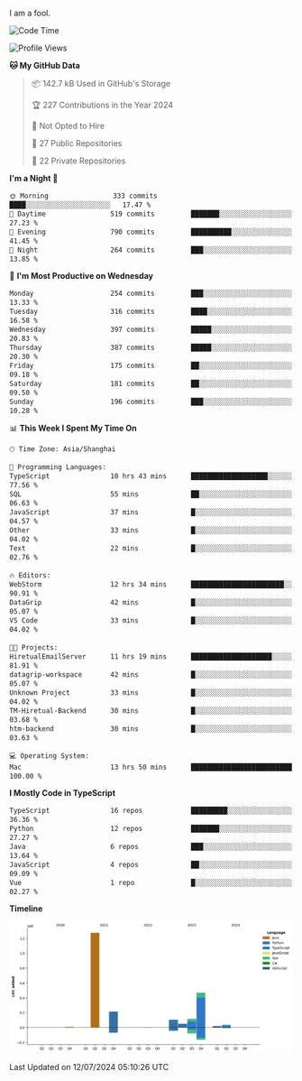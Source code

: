 I am a fool.

<!--START_SECTION:waka-->
![Code Time](http://img.shields.io/badge/Code%20Time-1%2C546%20hrs%2048%20mins-blue)

![Profile Views](http://img.shields.io/badge/Profile%20Views-0-blue)

**🐱 My GitHub Data** 

> 📦 142.7 kB Used in GitHub's Storage 
 > 
> 🏆 227 Contributions in the Year 2024
 > 
> 🚫 Not Opted to Hire
 > 
> 📜 27 Public Repositories 
 > 
> 🔑 22 Private Repositories 
 > 
**I'm a Night 🦉** 

```text
🌞 Morning                333 commits         ████░░░░░░░░░░░░░░░░░░░░░   17.47 % 
🌆 Daytime                519 commits         ███████░░░░░░░░░░░░░░░░░░   27.23 % 
🌃 Evening                790 commits         ██████████░░░░░░░░░░░░░░░   41.45 % 
🌙 Night                  264 commits         ███░░░░░░░░░░░░░░░░░░░░░░   13.85 % 
```
📅 **I'm Most Productive on Wednesday** 

```text
Monday                   254 commits         ███░░░░░░░░░░░░░░░░░░░░░░   13.33 % 
Tuesday                  316 commits         ████░░░░░░░░░░░░░░░░░░░░░   16.58 % 
Wednesday                397 commits         █████░░░░░░░░░░░░░░░░░░░░   20.83 % 
Thursday                 387 commits         █████░░░░░░░░░░░░░░░░░░░░   20.30 % 
Friday                   175 commits         ██░░░░░░░░░░░░░░░░░░░░░░░   09.18 % 
Saturday                 181 commits         ██░░░░░░░░░░░░░░░░░░░░░░░   09.50 % 
Sunday                   196 commits         ███░░░░░░░░░░░░░░░░░░░░░░   10.28 % 
```


📊 **This Week I Spent My Time On** 

```text
🕑︎ Time Zone: Asia/Shanghai

💬 Programming Languages: 
TypeScript               10 hrs 43 mins      ███████████████████░░░░░░   77.56 % 
SQL                      55 mins             ██░░░░░░░░░░░░░░░░░░░░░░░   06.63 % 
JavaScript               37 mins             █░░░░░░░░░░░░░░░░░░░░░░░░   04.57 % 
Other                    33 mins             █░░░░░░░░░░░░░░░░░░░░░░░░   04.02 % 
Text                     22 mins             █░░░░░░░░░░░░░░░░░░░░░░░░   02.76 % 

🔥 Editors: 
WebStorm                 12 hrs 34 mins      ███████████████████████░░   90.91 % 
DataGrip                 42 mins             █░░░░░░░░░░░░░░░░░░░░░░░░   05.07 % 
VS Code                  33 mins             █░░░░░░░░░░░░░░░░░░░░░░░░   04.02 % 

🐱‍💻 Projects: 
HiretualEmailServer      11 hrs 19 mins      ████████████████████░░░░░   81.91 % 
datagrip-workspace       42 mins             █░░░░░░░░░░░░░░░░░░░░░░░░   05.07 % 
Unknown Project          33 mins             █░░░░░░░░░░░░░░░░░░░░░░░░   04.02 % 
TM-Hiretual-Backend      30 mins             █░░░░░░░░░░░░░░░░░░░░░░░░   03.68 % 
htm-backend              30 mins             █░░░░░░░░░░░░░░░░░░░░░░░░   03.63 % 

💻 Operating System: 
Mac                      13 hrs 50 mins      █████████████████████████   100.00 % 
```

**I Mostly Code in TypeScript** 

```text
TypeScript               16 repos            █████████░░░░░░░░░░░░░░░░   36.36 % 
Python                   12 repos            ███████░░░░░░░░░░░░░░░░░░   27.27 % 
Java                     6 repos             ███░░░░░░░░░░░░░░░░░░░░░░   13.64 % 
JavaScript               4 repos             ██░░░░░░░░░░░░░░░░░░░░░░░   09.09 % 
Vue                      1 repo              █░░░░░░░░░░░░░░░░░░░░░░░░   02.27 % 
```



**Timeline**

![Lines of Code chart](https://raw.githubusercontent.com/VeejaLiu/VeejaLiu/master/assets/bar_graph.png)


 Last Updated on 12/07/2024 05:10:26 UTC
<!--END_SECTION:waka-->
